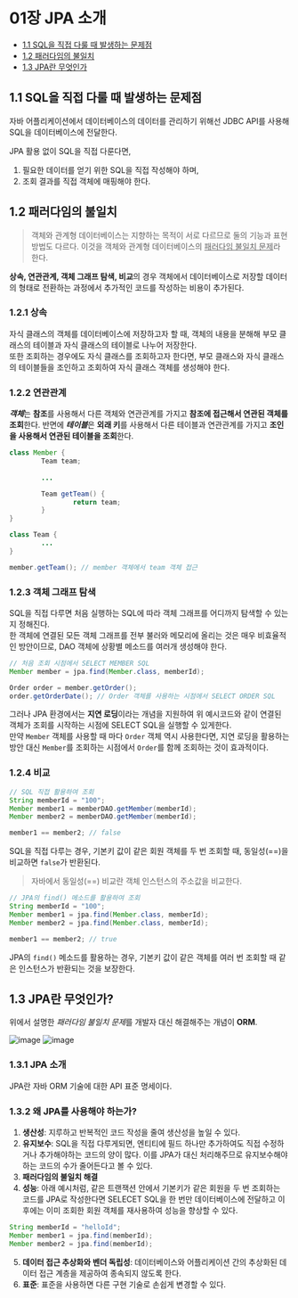 # 01장 JPA 소개

* [1.1 SQL을 직접 다룰 때 발생하는 문제점](#11-sql을-직접-다룰-때-발생하는-문제점)
* [1.2 패러다임의 불일치](#12-패러다임의-불일치)
* [1.3 JPA란 무엇인가](#13-jpa란-무엇인가)


## 1.1 SQL을 직접 다룰 때 발생하는 문제점
자바 어플리케이션에서 데이터베이스의 데이터를 관리하기 위해선 JDBC API를 사용해 SQL을 데이터베이스에 전달한다.

JPA 활용 없이 SQL을 직접 다룬다면,
1. 필요한 데이터를 얻기 위한 SQL을 직접 작성해야 하며,
2. 조회 결과를 직접 객체에 매핑해야 한다.

## 1.2 패러다임의 불일치
> 객체와 관계형 데이터베이스는 지향하는 목적이 서로 다르므로 둘의 기능과 표현 방법도 다르다. 이것을 객체와 관계형 데이터베이스의 <u>패러다임 불일치 문제</u>라 한다.

**상속, 연관관계, 객체 그래프 탐색, 비교**의 경우 객체에서 데이터베이스로 저장할 데이터의 형태로 전환하는 과정에서 추가적인 코드를 작성하는 비용이 추가된다.

### 1.2.1 상속
자식 클래스의 객체를 데이터베이스에 저장하고자 할 때, 객체의 내용을 분해해 부모 클래스의 테이블과 자식 클래스의 테이블로 나누어 저장한다.<br>
또한 조회하는 경우에도 자식 클래스를 조회하고자 한다면, 부모 클래스와 자식 클래스의 테이블들을 조인하고 조회하여 자식 클래스 객체를 생성해야 한다.

### 1.2.2 연관관계
***객체***는 **참조**를 사용해서 다른 객체와 연관관계를 가지고 **참조에 접근해서 연관된 객체를 조회**한다. 반면에 ***테이블***은 **외래 키**를 사용해서 다른 테이블과 연관관계를 가지고 **조인을 사용해서 연관된 테이블을 조회**한다.

```java
class Member {
		Team team;
		
        ...

		Team getTeam() {
				return team;
		}
}

class Team {
		...
}

member.getTeam(); // member 객체에서 team 객체 접근
```

### 1.2.3 객체 그래프 탐색
SQL을 직접 다루면 처음 실행하는 SQL에 따라 객체 그래프를 어디까지 탐색할 수 있는지 정해진다. <br>
한 객체에 연결된 모든 객체 그래프를 전부 불러와 메모리에 올리는 것은 매우 비효율적인 방안이므로, DAO 객체에 상황별 메소드를 여러개 생성해야 한다.

```java
// 처음 조회 시점에서 SELECT MEMBER SQL
Member member = jpa.find(Member.class, memberId);

Order order = member.getOrder();
order.getOrderDate(); // Order 객체를 사용하는 시점에서 SELECT ORDER SQL
```
그러나 JPA 환경에서는 **지연 로딩**이라는 개념을 지원하여 위 예시코드와 같이 연결된 객체가 조회를 시작하는 시점에 SELECT SQL을 실행할 수 있게한다. <br>
만약 `Member` 객체를 사용할 때 마다 `Order` 객체 역시 사용한다면, 지연 로딩을 활용하는 방안 대신 `Member`를 조회하는 시점에서 `Order`를 함께 조회하는 것이 효과적이다.

### 1.2.4 비교
```java
// SQL 직접 활용하여 조회
String memberId = "100";
Member member1 = memberDAO.getMember(memberId);
Member member2 = memberDAO.getMember(memberId);

member1 == member2; // false
```
SQL을 직접 다루는 경우, 기본키 값이 같은 회원 객체를 두 번 조회할 때, 동일성(==)을 비교하면 `false`가 반환된다.
> 자바에서 동일성(==) 비교란 객체 인스턴스의 주소값을 비교한다.

```java
// JPA의 find() 메소드를 활용하여 조회
String memberId = "100";
Member member1 = jpa.find(Member.class, memberId);
Member member2 = jpa.find(Member.class, memberId);

member1 == member2; // true
```
JPA의 `find()` 메소드를 활용하는 경우, 기본키 값이 같은 객체를 여러 번 조회할 때 같은 인스턴스가 반환되는 것을 보장한다.

## 1.3 JPA란 무엇인가?
위에서 설명한 *패러다임 불일치 문제*를 개발자 대신 해결해주는 개념이 **ORM**.

![image](https://github.com/rhyun9584/Today-I-Learned/assets/45452033/a6e538c7-8cd5-45de-b95c-9b2e40a5934f)
![image](https://github.com/rhyun9584/Today-I-Learned/assets/45452033/40598b4f-2614-40b2-bf95-c2f0653d8fd3)


### 1.3.1 JPA 소개
JPA란 자바 ORM 기술에 대한 API 표준 명세이다.

### 1.3.2 왜 JPA를 사용해야 하는가?
1. **생산성**: 지루하고 반복적인 코드 작성을 줄여 생산성을 높일 수 있다.
2. **유지보수**: SQL을 직접 다루게되면, 엔티티에 필드 하나만 추가하여도 직접 수정하거나 추가해야하는 코드의 양이 많다. 이를 JPA가 대신 처리해주므로 유지보수해야 하는 코드의 수가 줄어든다고 볼 수 있다.
3. **패러다임의 불일치 해결**
4. **성능**: 아래 예시처럼, 같은 트랜잭션 안에서 기본키가 같은 회원을 두 번 조회하는 코드를 JPA로 작성한다면 SELECET SQL을 한 번만 데이터베이스에 전달하고 이후에는 이미 조회한 회원 객체를 재사용하여 성능을 향상할 수 있다.
```java
String memberId = "helloId";
Member member1 = jpa.find(memberId);
Member member2 = jpa.find(memberId);
```
5. **데이터 접근 추상화와 벤더 독립성**: 데이터베이스와 어플리케이션 간의 추상화된 데이터 접근 계층을 제공하여 종속되지 않도록 한다. 
6. **표준**: 표준을 사용하면 다른 구현 기술로 손쉽게 변경할 수 있다.
